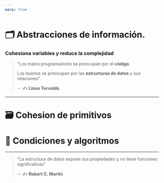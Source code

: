 ```yaml
---
marp: true
---
```


# 🗂️ Abstracciones de información.

### Cohesiona variables y reduce la complejidad

> "Los malos programadores
> se preocupan por el **código**.
>
> Los buenos se preocupan
> por las **estructuras de datos**
> y sus relaciones".
>
> -- ✍️ **Linus Torvalds**.

---

# 🗃️ Cohesion de primitivos

# 🔱 Condiciones y algoritmos

---

> "La estructura de datos
> expone sus propiedades
> y no tiene funciones significativas"
>
> -- ✍️ **Robert C. Martin**
